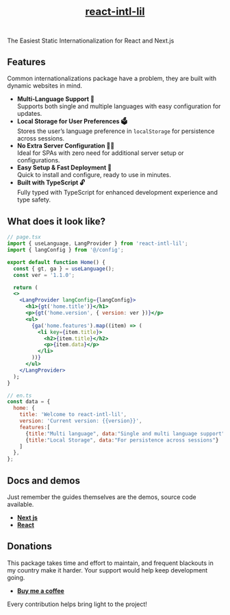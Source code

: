 <h1 align="center" style="font-size:24px; color:red">
  <br>
  <a href="https://github.com/intoRandom/react-intl-lil.git">
    react-intl-lil
  </a>
  <br>
  <br>
</h1>

The Easiest Static Internationalization for React and Next.js

## Features

Common internationalizations package have a problem, they are built with dynamic websites in mind.

- **Multi-Language Support 🎯**  
  Supports both single and multiple languages with easy configuration for updates.
- **Local Storage for User Preferences 🗳️**  
  Stores the user’s language preference in `localStorage` for persistence across sessions.
- **No Extra Server Configuration 🙅🏻**  
  Ideal for SPAs with zero need for additional server setup or configurations.
- **Easy Setup & Fast Deployment 🚀**  
  Quick to install and configure, ready to use in minutes.
- **Built with TypeScript 🔓**  
  Fully typed with TypeScript for enhanced development experience and type safety.

## What does it look like?

```jsx
// page.tsx
import { useLanguage, LangProvider } from 'react-intl-lil';
import { langConfig } from '@/config';

export default function Home() {
  const { gt, ga } = useLanguage();
  const ver = '1.1.0';

  return (
  <>
    <LangProvider langConfig={langConfig}>
      <h1>{gt('home.title')}</h1>
      <p>{gt('home.version', { version: ver })}</p>
      <ul>
        {ga('home.features').map((item) => (
          <li key={item.title}>
            <h2>{item.title}</h2>
            <p>{item.data}</p>
          </li>
        ))}
      </ul>
    </LangProvider>
  );
}
```

```js
// en.ts
const data = {
  home: {
    title: 'Welcome to react-intl-lil',
    version: 'Current version: {{version}}',
    features:[
      {title:"Multi language", data:"Single and multi language support"}
      {title:"Local Storage", data:"For persistence across sessions"}
    ]
  },
};
```

## Docs and demos

Just remember the guides themselves are the demos, source code available.

- **[Next js](https://intorandom.github.io/react-intl-lil-next/)**
- **[React](https://intorandom.github.io/react-intl-lil-react/)**

## Donations

This package takes time and effort to maintain, and frequent blackouts in my country make it harder. Your support would help keep development going.

- **[Buy me a coffee](https://buymeacoffee.com/intorandom)**

Every contribution helps bring light to the project!

